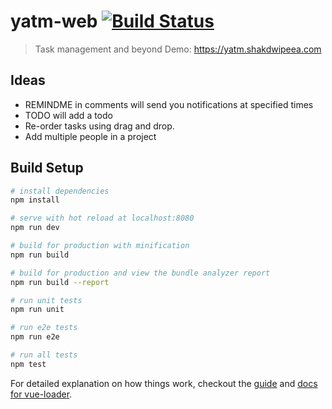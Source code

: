 # yatm-web [![Build Status](https://travis-ci.org/8th-mile/web.svg?branch=master)](https://travis-ci.org/8th-mile/web)

> Task management and beyond
> Demo: https://yatm.shakdwipeea.com

## Ideas

* REMINDME in comments will send you notifications at specified times
* TODO will add a todo
* Re-order tasks using drag and drop.
* Add multiple people in a project  

## Build Setup

``` bash
# install dependencies
npm install

# serve with hot reload at localhost:8080
npm run dev

# build for production with minification
npm run build

# build for production and view the bundle analyzer report
npm run build --report

# run unit tests
npm run unit

# run e2e tests
npm run e2e

# run all tests
npm test
```

For detailed explanation on how things work, checkout the [guide](http://vuejs-templates.github.io/webpack/) and [docs for vue-loader](http://vuejs.github.io/vue-loader).
